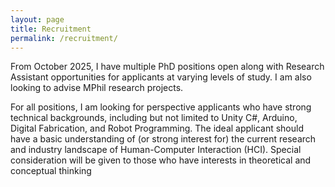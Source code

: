 ```yaml
---
layout: page
title: Recruitment
permalink: /recruitment/
---
```

From October 2025, I have multiple PhD positions open along with Research Assistant opportunities for applicants at varying levels of study. I am also looking to advise MPhil research projects. 

For all positions, I am looking for perspective applicants who have strong technical backgrounds, including but not limited to Unity C#, Arduino, Digital Fabrication, and Robot Programming. The ideal applicant should have a basic understanding of (or strong interest for) the current research and industry landscape of Human-Computer Interaction (HCI). Special consideration will be given to those who have interests in theoretical and conceptual thinking 


